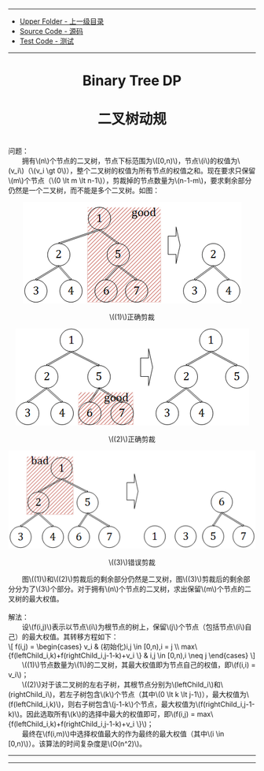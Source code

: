 <script type="text/javascript" async src="//cdn.bootcss.com/mathjax/2.7.0/MathJax.js?config=TeX-AMS-MML_HTMLorMML"></script>
<script type="text/javascript" async src="https://cdnjs.cloudflare.com/ajax/libs/mathjax/2.7.1/MathJax.js?config=TeX-MML-AM_CHTML"></script>

--------
* [Upper Folder - 上一级目录](../../)
* [Source Code - 源码](https://github.com/zhaochenyou/Way-to-Algorithm/blob/master/src/DynamicProgramming/TreeDP/BinaryTreeDP.hpp)
* [Test Code - 测试](https://github.com/zhaochenyou/Way-to-Algorithm/blob/master/src/DynamicProgramming/TreeDP/BinaryTreeDP.cpp)

--------

<div>
<h1 align="center">Binary Tree DP</h1>
<h1 align="center">二叉树动规</h1>
<br>
问题： <br>
&emsp;&emsp;拥有\(n\)个节点的二叉树，节点下标范围为\([0,n)\)，节点\(i\)的权值为\(v_i\)（\(v_i \gt 0\)），整个二叉树的权值为所有节点的权值之和。现在要求只保留\(m\)个节点（\(0 \lt m \lt n-1\)），剪裁掉的节点数量为\(n-1-m\)，要求剩余部分仍然是一个二叉树，而不能是多个二叉树。如图： <br>
<p align="center"><img src="../res/BinaryTreeDP1.png" /></p>
<p align="center">\((1)\)正确剪裁 </p>
<p align="center"><img src="../res/BinaryTreeDP2.png" /></p>
<p align="center">\((2)\)正确剪裁 </p>
<p align="center"><img src="../res/BinaryTreeDP3.png" /></p>
<p align="center">\((3)\)错误剪裁 </p>
&emsp;&emsp;图\((1)\)和\((2)\)剪裁后的剩余部分仍然是二叉树，图\((3)\)剪裁后的剩余部分分为了\(3\)个部分。对于拥有\(n\)个节点的二叉树，求出保留\(m\)个节点的二叉树的最大权值。 <br>
<br>
解法： <br>
&emsp;&emsp;设\(f(i,j)\)表示以节点\(i\)为根节点的树上，保留\(j\)个节点（包括节点\(i\)自己）的最大权值。其转移方程如下： <br>
\[
f(i,j) =
\begin{cases}
v_i & (初始化)i,j \in [0,n),i = j \\
max⁡\{f(leftChild_i,k)+f(rightChild_i,j-1-k)+v_i \} & i,j \in [0,n),i \neq j
\end{cases}
\]
&emsp;&emsp;\((1)\)节点数量为\(1\)的二叉树，其最大权值即为节点自己的权值，即\(f(i,i) = v_i\)； <br>
&emsp;&emsp;\((2)\)对于该二叉树的左右子树，其根节点分别为\(leftChild_i\)和\(rightChild_i\)，若左子树包含\(k\)个节点（其中\(0 \lt k \lt j-1\)），最大权值为\(f(leftChild_i,k)\)，则右子树包含\(j-1-k\)个节点，最大权值为\(f(rightChild_i,j-1-k)\)。因此选取所有\(k\)的选择中最大的权值即可，即\(f(i,j) = max⁡\{f(leftChild_i,k)+f(rightChild_i,j-1-k)+v_i \}\)； <br>
&emsp;&emsp;最终在\(f(i,m)\)中选择权值最大的作为最终的最大权值（其中\(i \in [0,n)\)）。该算法的时间复杂度是\(O(n^2)\)。 <br>
</div>

--------
--------
